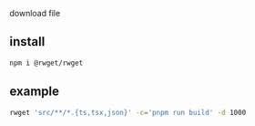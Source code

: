 download file

## install

```bash
npm i @rwget/rwget
```

## example

```bash
rwget 'src/**/*.{ts,tsx,json}' -c='pnpm run build' -d 1000
```
